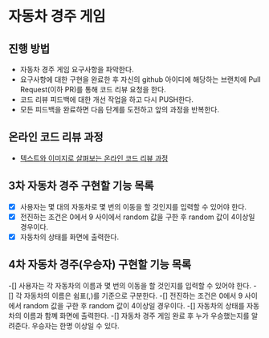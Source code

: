 # 자동차 경주 게임
## 진행 방법
* 자동차 경주 게임 요구사항을 파악한다.
* 요구사항에 대한 구현을 완료한 후 자신의 github 아이디에 해당하는 브랜치에 Pull Request(이하 PR)를 통해 코드 리뷰 요청을 한다.
* 코드 리뷰 피드백에 대한 개선 작업을 하고 다시 PUSH한다.
* 모든 피드백을 완료하면 다음 단계를 도전하고 앞의 과정을 반복한다.

## 온라인 코드 리뷰 과정
* [텍스트와 이미지로 살펴보는 온라인 코드 리뷰 과정](https://github.com/next-step/nextstep-docs/tree/master/codereview)

## 3차 자동차 경주 구현할 기능 목록
-[x] 사용자는 몇 대의 자동차로 몇 번의 이동을 할 것인지를 입력할 수 있어야 한다.
-[x] 전진하는 조건은 0에서 9 사이에서 random 값을 구한 후 random 값이 4이상일 경우이다.
-[x] 자동차의 상태를 화면에 출력한다.

## 4차 자동차 경주(우승자) 구현할 기능 목록
-[] 사용자는 각 자동차의 이름과 몇 번의 이동을 할 것인지를 입력할 수 있어야 한다.
-[] 각 자동차의 이름은 쉼표(,)를 기준으로 구분한다.
-[] 전진하는 조건은 0에서 9 사이에서 random 값을 구한 후 random 값이 4이상일 경우이다.
-[] 자동차의 상태를 자동차의 이름과 함꼐 화면에 출력한다.
-[] 자동차 경주 게임 완료 후 누가 우승했는지를 알려준다. 우승자는 한명 이상일 수 있다.
